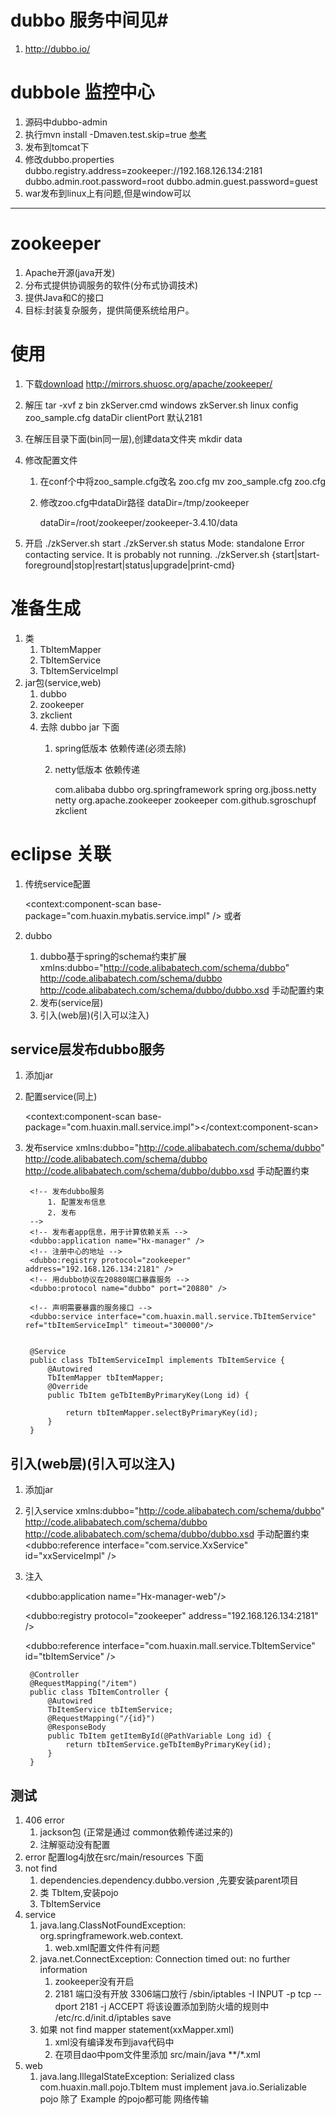 # dubbo  服务中间见#
1. http://dubbo.io/


# dubbole 监控中心 #
1. 源码中dubbo-admin
2. 执行mvn install -Dmaven.test.skip=true
[参考](http://blog.csdn.net/zx13525079024/article/details/52260141)
3. 发布到tomcat下
4. 修改dubbo.properties
		dubbo.registry.address=zookeeper://192.168.126.134:2181
		dubbo.admin.root.password=root
		dubbo.admin.guest.password=guest
5. war发布到linux上有问题,但是window可以


----------

# zookeeper #
1. Apache开源(java开发)
2. 分布式提供协调服务的软件(分布式协调技术)
3. 提供Java和C的接口
4. 目标:封装复杂服务，提供简便系统给用户。

# 使用 #

1. 下载[download](http://zookeeper.apache.org)
	http://mirrors.shuosc.org/apache/zookeeper/
2. 解压 tar -xvf z
	bin
		zkServer.cmd	windows
		zkServer.sh		linux
	config
		zoo_sample.cfg
			dataDir
			clientPort 默认2181
3. 在解压目录下面(bin同一层),创建data文件夹
	mkdir data
4. 修改配置文件
	1. 在conf个中将zoo_sample.cfg改名 zoo.cfg
		mv zoo_sample.cfg zoo.cfg
	2. 修改zoo.cfg中dataDir路径
		dataDir=/tmp/zookeeper

		dataDir=/root/zookeeper/zookeeper-3.4.10/data
		
5. 开启
	./zkServer.sh	start
	./zkServer.sh	status
			Mode: standalone
			Error contacting service. It is probably not running.
 	./zkServer.sh {start|start-foreground|stop|restart|status|upgrade|print-cmd}



# 准备生成 #
1. 类
	1. TbItemMapper  
	2. TbItemService
	3. TbItemServiceImpl
2. jar包(service,web)
	1. dubbo
	2. zookeeper
	3. zkclient
	4. 去除 dubbo jar 下面 
		1. spring低版本 依赖传递(必须去除)
		2. netty低版本 依赖传递

			<!-- dubbo -->
			<dependency>
				<groupId>com.alibaba</groupId>
				<artifactId>dubbo</artifactId>
				<exclusions>
					<exclusion>
						<groupId>org.springframework</groupId>
						<artifactId>spring</artifactId>
					</exclusion>
					<exclusion>
						<groupId>org.jboss.netty</groupId>
						<artifactId>netty</artifactId>
					</exclusion>
				</exclusions>
			</dependency>
			<dependency>
				<groupId>org.apache.zookeeper</groupId>
				<artifactId>zookeeper</artifactId>
			</dependency>
			<dependency>
				<groupId>com.github.sgroschupf</groupId>
				<artifactId>zkclient</artifactId>
			</dependency>

# eclipse 关联 #
1. 传统service配置
	<!-- 开启扫描  service -->
	<context:component-scan base-package="com.huaxin.mybatis.service.impl" />
		或者
	<bean id="xxService" class="com.huaxin.xx.XxServiceImpl"></bean>

2. dubbo
	1. dubbo基于spring的schema约束扩展
			xmlns:dubbo="http://code.alibabatech.com/schema/dubbo"
			http://code.alibabatech.com/schema/dubbo http://code.alibabatech.com/schema/dubbo/dubbo.xsd
			手动配置约束
	2. 发布(service层)
	3. 引入(web层)(引入可以注入)

## service层发布dubbo服务 ##
1. 添加jar
2. 配置service(同上)
	<!-- 开启@Service扫描 -->
	<context:component-scan base-package="com.huaxin.mall.service.impl"></context:component-scan>
3. 发布service
	xmlns:dubbo="http://code.alibabatech.com/schema/dubbo"
	http://code.alibabatech.com/schema/dubbo http://code.alibabatech.com/schema/dubbo/dubbo.xsd
	手动配置约束

		<!-- 发布dubbo服务 
			1. 配置发布信息
			2. 发布
		-->
		<!-- 发布者app信息，用于计算依赖关系 -->
		<dubbo:application name="Hx-manager" />
		<!-- 注册中心的地址 -->
		<dubbo:registry protocol="zookeeper" address="192.168.126.134:2181" />
		<!-- 用dubbo协议在20880端口暴露服务 -->
		<dubbo:protocol name="dubbo" port="20880" />
		
		<!-- 声明需要暴露的服务接口 -->
		<dubbo:service interface="com.huaxin.mall.service.TbItemService" ref="tbItemServiceImpl" timeout="300000"/>
		

		@Service
		public class TbItemServiceImpl implements TbItemService {
			@Autowired
			TbItemMapper tbItemMapper;
			@Override
			public TbItem geTbItemByPrimaryKey(Long id) {
		
				return tbItemMapper.selectByPrimaryKey(id);
			}
		}

## 引入(web层)(引入可以注入) ##
1. 添加jar
2. 引入service
	xmlns:dubbo="http://code.alibabatech.com/schema/dubbo"
	http://code.alibabatech.com/schema/dubbo http://code.alibabatech.com/schema/dubbo/dubbo.xsd
		手动配置约束
	<dubbo:reference interface="com.service.XxService" id="xxServiceImpl" />
3. 注入
	<!-- 引用dubbo服务 -->
	<!-- 接受者app信息，用于计算依赖关系 -->
	<dubbo:application name="Hx-manager-web"/>
	<!-- 注册中心的地址 -->
	<dubbo:registry protocol="zookeeper" address="192.168.126.134:2181" />	

	<dubbo:reference interface="com.huaxin.mall.service.TbItemService" id="tbItemService" />
	

		@Controller
		@RequestMapping("/item")
		public class TbItemController {
			@Autowired
			TbItemService tbItemService;
			@RequestMapping("/{id}")
			@ResponseBody
			public TbItem getItemById(@PathVariable Long id) {
				return tbItemService.geTbItemByPrimaryKey(id);
			}
		}

## 测试 ##
1. 406 error
	1. jackson包 (正常是通过 common依赖传递过来的)
	2. 注解驱动没有配置
2. error 配置log4j放在src/main/resources 下面
3. not find 
	1.  dependencies.dependency.dubbo.version ,先要安装parent项目
	2.  类 TbItem,安装pojo
	3.  TbItemService
4. service
	1. java.lang.ClassNotFoundException: org.springframework.web.context.
		1. web.xml配置文件件有问题
	2. java.net.ConnectException: Connection timed out: no further information
		1. zookeeper没有开启
		2. 2181 端口没有开放
				3306端口放行 
					/sbin/iptables -I INPUT -p tcp --dport 2181 -j ACCEPT
				将该设置添加到防火墙的规则中
					/etc/rc.d/init.d/iptables save
	3. 如果 not find  mapper statement(xxMapper.xml)
		1. xml没有编译发布到java代码中
		2. 在项目dao中pom文件里添加
				<build>
					<resources>
						<resource>
							<directory>src/main/java</directory>
							<includes>
								<include>**/*.xml</include>
							</includes>
						</resource>
						<!-- <resource>
							<directory>src/main/resources</directory>
							<includes>
								<include>**/*.xml</include>
							</includes>
						</resource> -->
					</resources>
				</build>	
4. web
	1. java.lang.IllegalStateException: Serialized class com.huaxin.mall.pojo.TbItem must implement java.io.Serializable
		pojo 除了 Example 的pojo都可能 网络传输